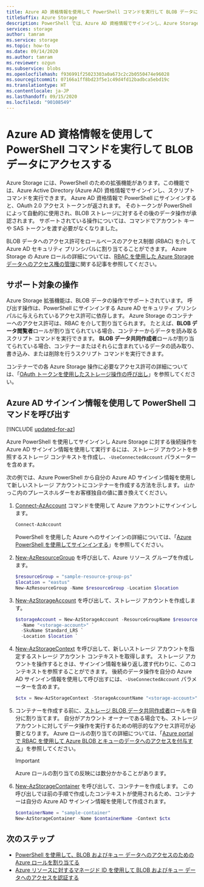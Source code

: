 ```yaml
---
title: Azure AD 資格情報を使用して PowerShell コマンドを実行して BLOB データにアクセスする
titleSuffix: Azure Storage
description: PowerShell では、Azure AD 資格情報でサインインし、Azure Storage の BLOB データに対してコマンドを実行できます。 セッションにはアクセス トークンが与えられ、呼び出し操作の承認に使用されます。 アクセス許可は、Azure AD セキュリティ プリンシパルに割り当てられた Azure ロールによって異なります。
services: storage
author: tamram
ms.service: storage
ms.topic: how-to
ms.date: 09/14/2020
ms.author: tamram
ms.reviewer: ozgun
ms.subservice: blobs
ms.openlocfilehash: f936991f25023303a0a673c2c2b0550474e96028
ms.sourcegitcommit: 07166a1ff8bd23f5e1c49d4fd12badbca5ebd19c
ms.translationtype: HT
ms.contentlocale: ja-JP
ms.lasthandoff: 09/15/2020
ms.locfileid: "90108549"
---
```

# <a name="run-powershell-commands-with-azure-ad-credentials-to-access-blob-data"></a>Azure AD 資格情報を使用して PowerShell コマンドを実行して BLOB データにアクセスする

Azure Storage には、PowerShell のための拡張機能があります。この機能では、Azure Active Directory (Azure AD) 資格情報でサインインし、スクリプト コマンドを実行できます。 Azure AD 資格情報で PowerShell にサインインすると、OAuth 2.0 アクセス トークンが返されます。 そのトークンが PowerShell によって自動的に使用され、BLOB ストレージに対するその後のデータ操作が承認されます。 サポートされている操作については、コマンドでアカウント キーや SAS トークンを渡す必要がなくなりました。

BLOB データへのアクセス許可をロールベースのアクセス制御 (RBAC) を介して Azure AD セキュリティ プリンシパルに割り当てることができます。 Azure Storage の Azure ロールの詳細については、[RBAC を使用した Azure Storage データへのアクセス権の管理](../common/storage-auth-aad-rbac.md)に関する記事を参照してください。

## <a name="supported-operations"></a>サポート対象の操作

Azure Storage 拡張機能は、BLOB データの操作でサポートされています。 呼び出す操作は、PowerShell にサインインする Azure AD セキュリティ プリンシパルに与えられているアクセス許可に依存します。 Azure Storage のコンテナーへのアクセス許可は、RBAC を介して割り当てられます。 たとえば、**BLOB データ閲覧者**ロールが割り当てられている場合、コンテナーからデータを読み取るスクリプト コマンドを実行できます。 **BLOB データ共同作成者**ロールが割り当てられている場合、コンテナーまたはそれらに含まれているデータの読み取り、書き込み、または削除を行うスクリプト コマンドを実行できます。

コンテナーでの各 Azure Storage 操作に必要なアクセス許可の詳細については、「[OAuth トークンを使用したストレージ操作の呼び出し](/rest/api/storageservices/authorize-with-azure-active-directory#call-storage-operations-with-oauth-tokens)」を参照してください。  

## <a name="call-powershell-commands-using-azure-ad-credentials"></a>Azure AD サインイン情報を使用して PowerShell コマンドを呼び出す

[!INCLUDE [updated-for-az](../../../includes/updated-for-az.md)]

Azure PowerShell を使用してサインインし Azure Storage に対する後続操作を Azure AD サインイン情報を使用して実行するには、ストレージ アカウントを参照するストレージ コンテキストを作成し、`-UseConnectedAccount` パラメーターを含めます。

次の例では、Azure PowerShell から自分の Azure AD サインイン情報を使用して新しいストレージ アカウントにコンテナーを作成する方法を示します。 山かっこ内のプレースホルダーをお客様独自の値に置き換えてください。

1. [Connect-AzAccount](/powershell/module/az.accounts/connect-azaccount) コマンドを使用して Azure アカウントにサインインします。

    ```powershell
    Connect-AzAccount
    ```

    PowerShell を使用した Azure へのサインインの詳細については、「[Azure PowerShell を使用してサインインする](/powershell/azure/authenticate-azureps)」を参照してください。

1. [New-AzResourceGroup](/powershell/module/az.resources/new-azresourcegroup) を呼び出して、Azure リソース グループを作成します。 

    ```powershell
    $resourceGroup = "sample-resource-group-ps"
    $location = "eastus"
    New-AzResourceGroup -Name $resourceGroup -Location $location
    ```

1. [New-AzStorageAccount](/powershell/module/az.storage/new-azstorageaccount) を呼び出して、ストレージ アカウントを作成します。

    ```powershell
    $storageAccount = New-AzStorageAccount -ResourceGroupName $resourceGroup `
      -Name "<storage-account>" `
      -SkuName Standard_LRS `
      -Location $location `
    ```

1. [New-AzStorageContext](/powershell/module/az.storage/new-azstoragecontext) を呼び出して、新しいストレージ アカウントを指定するストレージ アカウント コンテキストを取得します。 ストレージ アカウントを操作するときは、サインイン情報を繰り返し渡す代わりに、このコンテキストを参照することができます。 後続のデータ操作を自分の Azure AD サインイン情報を使用して呼び出すには、`-UseConnectedAccount` パラメーターを含めます。

    ```powershell
    $ctx = New-AzStorageContext -StorageAccountName "<storage-account>" -UseConnectedAccount
    ```

1. コンテナーを作成する前に、[ストレージ BLOB データ共同作成者](../../role-based-access-control/built-in-roles.md#storage-blob-data-contributor)ロールを自分に割り当てます。 自分がアカウント オーナーである場合でも、ストレージ アカウントに対してデータ操作を実行するための明示的なアクセス許可が必要となります。 Azure ロールの割り当ての詳細については、「[Azure portal で RBAC を使用して Azure BLOB とキューのデータへのアクセスを付与する](../common/storage-auth-aad-rbac.md)」を参照してください。

    > [!IMPORTANT]
    > Azure ロールの割り当ての反映には数分かかることがあります。

1. [New-AzStorageContainer](/powershell/module/az.storage/new-azstoragecontainer) を呼び出して、コンテナーを作成します。 この呼び出しでは前の手順で作成したコンテキストが使用されるため、コンテナーは自分の Azure AD サインイン情報を使用して作成されます。

    ```powershell
    $containerName = "sample-container"
    New-AzStorageContainer -Name $containerName -Context $ctx
    ```

## <a name="next-steps"></a>次のステップ

- [PowerShell を使用して、BLOB およびキュー データへのアクセスのための Azure ロールを割り当てる](../common/storage-auth-aad-rbac-powershell.md)
- [Azure リソースに対するマネージド ID を使用して BLOB およびキュー データへのアクセスを認証する](../common/storage-auth-aad-msi.md)
